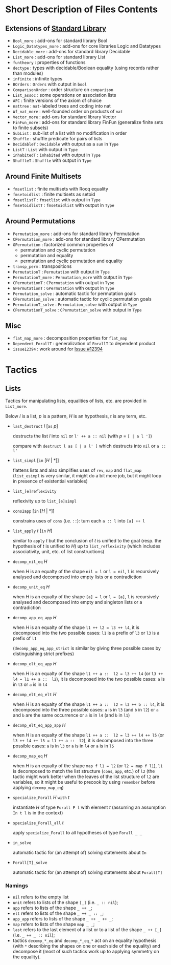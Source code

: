 # Short Description of Files Contents

## Extensions of [Standard Library](https://rocq-prover.org/refman-stdlib)

* `Bool_more`       : add-ons for standard library Bool
* `Logic_Datatypes_more` : add-ons for core libraries Logic and Datatypes
* `Decidable_more` : add-ons for standard library Decidable
* `List_more`       : add-ons for standard library List
* `funtheory`       : properties of functions
* `dectype`         : types with decidable/Boolean equality (using records rather than modules)
* `infinite`        : infinite types
* `BOrders`         : `Orders` with output in `bool`
* `ComparisonOrder` : order structure on `comparison`
* `List_assoc`      : some operations on association lists
* `AFC`             : finite versions of the axiom of choice
* `nattree`         : `nat`-labeled trees and coding into nat
* `Wf_nat_more`     : well-founded order on products of `nat`
* `Vector_more`     : add-ons for standard library Vector
* `FinFun_more`     : add-ons for standard library FinFun (generalize finite sets to finite subsets)
* `SubList`         : sub-list of a list with no modification in order
* `Shuffle`         : shuffle predicate for pairs of lists
* `DecidableT`      : `Decidable` with output as a `sum` in `Type`
* `ListT`           : `List` with output in `Type`
* `inhabitedT`      : `inhabited` with output in `Type`
* `ShuffleT`        : `Shuffle` with output in `Type`

## Around Finite Multisets

* `fmsetlist`               : finite multisets with Rocq equality
* `fmsetoidlist`            : finite multisets as setoid
* `fmsetlistT`              : `fmsetlist` with output in `Type`
* `fmsetoidlistT`           : `fmsetoidlist` with output in `Type`

## Around Permutations

* `Permutation_more`        : add-ons for standard library Permutation
* `CPermutation_more`       : add-ons for standard library CPermutation
* `GPermutation`            : factorized common properties of
    * permutation and cyclic permutation
    * permutation and equality
    * permutation and cyclic permutation and equality
* `transp_perm`             : transpositions
* `PermutationT`            : `Permutation` with output in `Type`
* `PermutationT_more`       : `Permutation_more` with output in `Type`
* `CPermutationT`           : `CPermutation` with output in `Type`
* `GPermutationT`           : `GPermutation` with output in `Type`
* `Permutation_solve`       : automatic tactic for permutation goals
* `CPermutation_solve`      : automatic tactic for cyclic permutation goals
* `PermutationT_solve`      : `Permutation_solve` with output in `Type`
* `CPermutationT_solve`     : `CPermutation_solve` with output in `Type`

## Misc

* `flat_map_more`           : decomposition properties for `flat_map`
* `Dependent_ForallT`      : generalization of `ForallT` to dependent product
* `issue12394`              : work around for [Issue #12394](https://github.com/rocq-prover/rocq/issues/12394)


# Tactics

## Lists

Tactics for manipulating lists, equalities of lists, etc. are provided in `List_more`.

Below _l_ is a list, _p_ is a pattern, _H_ is an hypothesis, _t_ is any term, etc.

* `last_destruct` _l_ [`as` _p_]

  destructs the list _l_ into `nil` or `l' ++ a :: nil` (with _p_ = `[ | a l ']`)

  compare with `destruct l as [ | a l' ]` which destructs into `nil` or `a :: l'`

* `list_simpl` [`in` [_H_ | *]]

   flattens lists and also simplifies uses of `rev`, `map` and `flat_map` (`list_esimpl` is very similar, it might do a bit more job, but it might loop in presence of existential variables)

* `list_[e]reflexivity`

   reflexivity up to `list_[e]simpl`

* `cons2app` [`in` [_H_ | *]]

   constrains uses of `cons` (i.e. `::`): turn each `a :: l` into `[a] ++ l`

* `list_apply` _t_ [`in` _H_]

  similar to `apply` _t_ but the conclusion of _t_ is unified to the goal (resp. the hypothesis of _t_ is unified to _H_) up to `list_reflexivity` (which includes associativity, unit, etc. of list constructions)

* `decomp_nil_eq` _H_

   when _H_ is an equalty of the shape `nil = l` or `l = nil`, `l` is recursively analysed and decomposed into empty lists or a contradiction

* `decomp_unit_eq` _H_

   when _H_ is an equalty of the shape `[a] = l` or `l = [a]`, `l` is recursively analysed and decomposed into empty and singleton lists or a contradiction

* `decomp_app_eq_app` _H_

   when _H_ is an equalty of the shape `l1 ++ l2 = l3 ++ l4`, it is decomposed into the two possible cases: `l1` is a prefix of `l3` or `l3` is a prefix of `l1`

   (`decomp_app_eq_app_strict` is similar by giving three possible cases by distinguishing strict prefixes)

* `decomp_elt_eq_app` _H_

   when _H_ is an equalty of the shape `l1 ++ a ::  l2 = l3 ++ l4` (or `l3 ++ l4 = l1 ++ a ::  l2`), it is decomposed into the two possible cases: `a` is in `l3` or `a` is in `l4`

* `decomp_elt_eq_elt` _H_

   when _H_ is an equalty of the shape `l1 ++ a ::  l2 = l3 ++ b :: l4`, it is decomposed into the three possible cases: `a` is in `l3` (and `b` in `l2`) or `a` and `b` are the same occurrence or `a` is in `l4` (and `b` in `l1`)

* `decomp_elt_eq_app_app` _H_

   when _H_ is an equalty of the shape `l1 ++ a ::  l2 = l3 ++ l4 ++ l5` (or `l3 ++ l4 ++ l5 = l1 ++ a ::  l2`), it is decomposed into the three possible cases: `a` is in `l3` or `a` is in `l4` or `a` is in `l5`

* `decomp_map_eq` _H_

  when _H_ is an equalty of the shape `map f l1 = l2` (or `l2 = map f l1`), `l1` is decomposed to match the list structure (`cons`, `app`, etc.) of `l2`
  (the tactic might work better when the leaves of the list structure of `l2` are variables, so it might be useful to precook by using `remember` before applying `decomp_map_eq`) 

* `specialize_Forall` _H_ `with` _t_

  instantiate _H_ of type `Forall P l` with element _t_ (assuming an assumption `In t l` is in the context)

* `specialize_Forall_all` _t_

  apply `specialize_Forall` to all hypotheses of type `Forall _ _`

* `in_solve`

  automatic tactic for (an attempt of) solving statements about `In`

* `Forall[T]_solve`

  automatic tactic for (an attempt of) solving statements about `Forall[T]`


### Namings

* `nil` refers to the empty list
* `unit` refers to lists of the shape `[_]` (i.e. `_ :: nil`);
* `app` refers to lists of the shape `_ ++ _`;
* `elt` refers to lists of the shape `_ ++ _ :: _`;
* `app_app` refers to lists of the shape `_ ++ _ ++ _`;
* `map` refers to lists of the shape `map _ _`;
* `last` refers to the last element of a list or to a list of the shape `_ ++ [_]` (i.e. `_ ++ _ :: nil`);
* tactics `decomp_*_eq` and `decomp_*_eq_*` act on an equality hypothesis (with `*` describing the shapes on one or each side of the equality) and decompose it (most of such tactics work up to applying symmetry on the equality).

